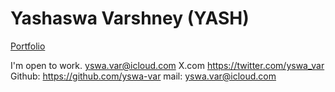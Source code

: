 # Yashaswa Varshney (YASH) 
[Portfolio](https://obsi-m1.pages.dev/)

I'm open to work. yswa.var@icloud.com
X.com https://twitter.com/yswa_var
Github: https://github.com/yswa-var
mail: yswa.var@icloud.com
